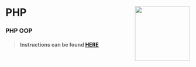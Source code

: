 # PHP <img align="right" src="https://github.com/Learning-Fuze/prototypes_C9/blob/assets/assets/images/logos/LF_LOGO.png?raw=true" width="150">
### PHP OOP

>#### Instructions can be found <a href="http://learning-fuze.github.io/prototypes_C9/#/PHP-OOP" target="_blank">HERE</a>